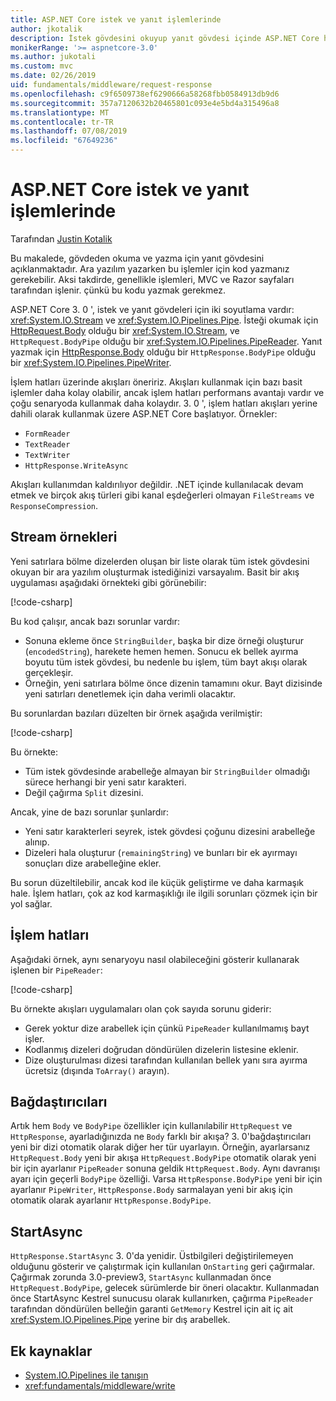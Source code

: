 ```yaml
---
title: ASP.NET Core istek ve yanıt işlemlerinde
author: jkotalik
description: İstek gövdesini okuyup yanıt gövdesi içinde ASP.NET Core hakkında bilgi edinin.
monikerRange: '>= aspnetcore-3.0'
ms.author: jukotali
ms.custom: mvc
ms.date: 02/26/2019
uid: fundamentals/middleware/request-response
ms.openlocfilehash: c9f6509738ef6290666a58268fbb0584913db9d6
ms.sourcegitcommit: 357a7120632b20465801c093e4e5bd4a315496a8
ms.translationtype: MT
ms.contentlocale: tr-TR
ms.lasthandoff: 07/08/2019
ms.locfileid: "67649236"
---
```

# <a name="request-and-response-operations-in-aspnet-core"></a>ASP.NET Core istek ve yanıt işlemlerinde

Tarafından [Justin Kotalik](https://github.com/jkotalik)

Bu makalede, gövdeden okuma ve yazma için yanıt gövdesini açıklanmaktadır. Ara yazılım yazarken bu işlemler için kod yazmanız gerekebilir. Aksi takdirde, genellikle işlemleri, MVC ve Razor sayfaları tarafından işlenir. çünkü bu kodu yazmak gerekmez.

ASP.NET Core 3. 0 ', istek ve yanıt gövdeleri için iki soyutlama vardır: <xref:System.IO.Stream> ve <xref:System.IO.Pipelines.Pipe>. İsteği okumak için [HttpRequest.Body](xref:Microsoft.AspNetCore.Http.HttpRequest.Body) olduğu bir <xref:System.IO.Stream>, ve `HttpRequest.BodyPipe` olduğu bir <xref:System.IO.Pipelines.PipeReader>. Yanıt yazmak için [HttpResponse.Body](xref:Microsoft.AspNetCore.Http.HttpResponse.Body) olduğu bir `HttpResponse.BodyPipe` olduğu bir <xref:System.IO.Pipelines.PipeWriter>.

İşlem hatları üzerinde akışları öneririz. Akışları kullanmak için bazı basit işlemler daha kolay olabilir, ancak işlem hatları performans avantajı vardır ve çoğu senaryoda kullanmak daha kolaydır. 3\. 0 ', işlem hatları akışları yerine dahili olarak kullanmak üzere ASP.NET Core başlatıyor. Örnekler:

- `FormReader`
- `TextReader`
- `TextWriter`
- `HttpResponse.WriteAsync`

Akışları kullanımdan kaldırılıyor değildir. .NET içinde kullanılacak devam etmek ve birçok akış türleri gibi kanal eşdeğerleri olmayan `FileStreams` ve `ResponseCompression`.

## <a name="stream-examples"></a>Stream örnekleri

Yeni satırlara bölme dizelerden oluşan bir liste olarak tüm istek gövdesini okuyan bir ara yazılım oluşturmak istediğinizi varsayalım. Basit bir akış uygulaması aşağıdaki örnekteki gibi görünebilir:

[!code-csharp[](request-response/samples/3.x/RequestResponseSample/Startup.cs?name=GetListOfStringsFromStream)]

Bu kod çalışır, ancak bazı sorunlar vardır:

- Sonuna ekleme önce `StringBuilder`, başka bir dize örneği oluşturur (`encodedString`), harekete hemen hemen. Sonucu ek bellek ayırma boyutu tüm istek gövdesi, bu nedenle bu işlem, tüm bayt akışı olarak gerçekleşir.
- Örneğin, yeni satırlara bölme önce dizenin tamamını okur. Bayt dizisinde yeni satırları denetlemek için daha verimli olacaktır.

Bu sorunlardan bazıları düzelten bir örnek aşağıda verilmiştir:

[!code-csharp[](request-response/samples/3.x/RequestResponseSample/Startup.cs?name=GetListOfStringsFromStreamMoreEfficient)]

Bu örnekte:

- Tüm istek gövdesinde arabelleğe almayan bir `StringBuilder` olmadığı sürece herhangi bir yeni satır karakteri.
- Değil çağırma `Split` dizesini.

Ancak, yine de bazı sorunlar şunlardır:

- Yeni satır karakterleri seyrek, istek gövdesi çoğunu dizesini arabelleğe alınıp.
- Dizeleri hala oluşturur (`remainingString`) ve bunları bir ek ayırmayı sonuçları dize arabelleğine ekler.

Bu sorun düzeltilebilir, ancak kod ile küçük geliştirme ve daha karmaşık hale. İşlem hatları, çok az kod karmaşıklığı ile ilgili sorunları çözmek için bir yol sağlar.

## <a name="pipelines"></a>İşlem hatları

Aşağıdaki örnek, aynı senaryoyu nasıl olabileceğini gösterir kullanarak işlenen bir `PipeReader`:

[!code-csharp[](request-response/samples/3.x/RequestResponseSample/Startup.cs?name=GetListOfStringFromPipe)]

Bu örnekte akışları uygulamaları olan çok sayıda sorunu giderir:

- Gerek yoktur dize arabellek için çünkü `PipeReader` kullanılmamış bayt işler.
- Kodlanmış dizeleri doğrudan döndürülen dizelerin listesine eklenir.
- Dize oluşturulması dizesi tarafından kullanılan bellek yanı sıra ayırma ücretsiz (dışında `ToArray()` arayın).

## <a name="adapters"></a>Bağdaştırıcıları

Artık hem `Body` ve `BodyPipe` özellikler için kullanılabilir `HttpRequest` ve `HttpResponse`, ayarladığınızda ne `Body` farklı bir akışa? 3\. 0'bağdaştırıcıları yeni bir dizi otomatik olarak diğer her tür uyarlayın. Örneğin, ayarlarsanız `HttpRequest.Body` yeni bir akışa `HttpRequest.BodyPipe` otomatik olarak yeni bir için ayarlanır `PipeReader` sonuna geldik `HttpRequest.Body`. Aynı davranışı ayarı için geçerli `BodyPipe` özelliği. Varsa `HttpResponse.BodyPipe` yeni bir için ayarlanır `PipeWriter`, `HttpResponse.Body` sarmalayan yeni bir akış için otomatik olarak ayarlanır `HttpResponse.BodyPipe`.

## <a name="startasync"></a>StartAsync

`HttpResponse.StartAsync` 3. 0'da yenidir. Üstbilgileri değiştirilemeyen olduğunu gösterir ve çalıştırmak için kullanılan `OnStarting` geri çağırmalar. Çağırmak zorunda 3.0-preview3, `StartAsync` kullanmadan önce `HttpRequest.BodyPipe`, gelecek sürümlerde bir öneri olacaktır. Kullanmadan önce StartAsync Kestrel sunucusu olarak kullanırken, çağırma `PipeReader` tarafından döndürülen belleğin garanti `GetMemory` Kestrel için ait iç ait <xref:System.IO.Pipelines.Pipe> yerine bir dış arabellek.

## <a name="additional-resources"></a>Ek kaynaklar

- [System.IO.Pipelines ile tanışın](https://devblogs.microsoft.com/dotnet/system-io-pipelines-high-performance-io-in-net/)
- <xref:fundamentals/middleware/write>
